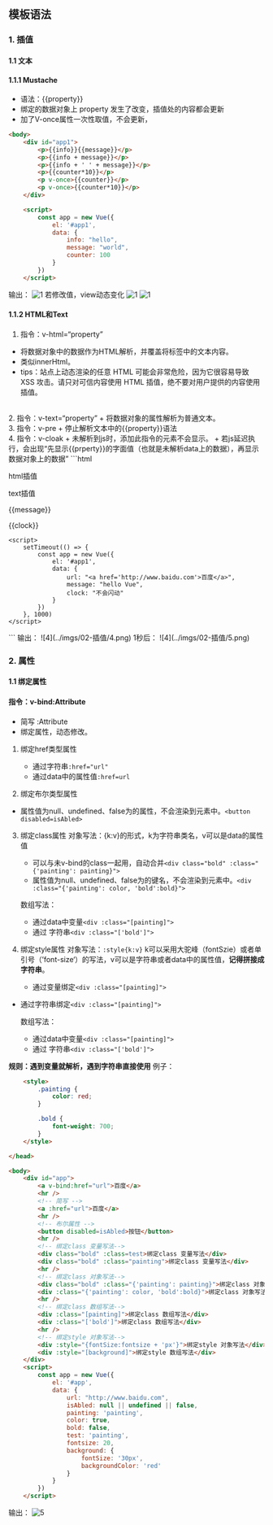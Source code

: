 ## 模板语法
### 1. 插值
#### 1.1 文本
#### 1.1.1 Mustache 
+ 语法：{{property}}
+ 绑定的数据对象上 property 发生了改变，插值处的内容都会更新
+ 加了V-once属性一次性取值，不会更新，
```html
<body>
	<div id="app1">
		<p>{{info}}{{message}}</p>
		<p>{{info + message}}</p>
		<p>{{info + ' ' + message}}</p>
		<p>{{counter*10}}</p>
		<p v-once>{{counter}}</p>
		<p v-once>{{counter*10}}</p>
	</div>

	<script>
		const app = new Vue({
			el: '#app1',
			data: {
				info: "hello",
				message: "world",
				counter: 100
			}
		})
	</script>
```
输出：
![1](../imgs/02-插值/1.png)
若修改值，view动态变化
![1](../imgs/02-插值/2.png)
![1](../imgs/02-插值/3.png)
<br />

#### 1.1.2  HTML和Text
1. 指令：v-html=“property”
+ 将数据对象中的数据作为HTML解析，并覆盖将标签中的文本内容。
+ 类似innerHtml。
+ tips：站点上动态渲染的任意 HTML 可能会非常危险，因为它很容易导致 XSS 攻击。请只对可信内容使用 HTML 插值，绝不要对用户提供的内容使用插值。
<br />
2. 指令：v-text=“property”
+ 将数据对象的属性解析为普通文本。
<br />
3. 指令：v-pre
+ 停止解析文本中的{{property}}语法
<br />
4. 指令：v-cloak
+ 未解析到js时，添加此指令的元素不会显示。
+ 若js延迟执行，会出现“先显示{{prperty}}的字面值（也就是未解析data上的数据），再显示数据对象上的数据”
```html
	<style>
		// 要写CSS的开头
		[v-cloak]{
			display: none;
		}
	</style>

<body>
	<div id="app1">
		<p v-html="url">html插值</p>
		<p v-html="message">text插值</p>
		<p v-pre>{{message}}</p>
		<p v-cloak>{{clock}}</p>
	</div>

	<script>
		setTimeout(() => {
			const app = new Vue({
				el: '#app1',
				data: {
					url: "<a href='http://www.baidu.com'>百度</a>",
					message: "hello Vue",
					clock: "不会闪动"
				}
			})
		}, 1000)
	</script>
</body>
```
输出：
![4](../imgs/02-插值/4.png)
1秒后：
![4](../imgs/02-插值/5.png)
<br />

### 2. 属性
#### 1.1 绑定属性
#### 指令：v-bind:Attribute
+ 简写 :Attribute
+ 绑定属性，动态修改。
1. 绑定href类型属性
   + 通过字符串```:href="url"```
   + 通过data中的属性值```:href=url```


2. 绑定布尔类型属性
   
+ 属性值为null、undefined、false为的属性，不会渲染到元素中。```<button disabled=isAbled>```
  

3. 绑定class属性
   对象写法：{k:v}的形式，k为字符串类名，v可以是data的属性值

   + 可以与未v-bind的class一起用，自动合并```<div class="bold" :class="{'painting': painting}">```
   + 属性值为null、undefined、false为的键名，不会渲染到元素中。```<div :class="{'painting': color, 'bold':bold}">```

   数组写法：
   + 通过data中变量```<div :class="[painting]">```
   + 通过 字符串```<div :class="['bold']">```


4. 绑定style属性
对象写法：```:style{k:v}``` k可以采用大驼峰（fontSzie）或者单引号（’font-size‘）的写法，v可以是字符串或者data中的属性值，**记得拼接成字符串**。
   
   + 通过变量绑定```<div :class="[painting]">```
+ 通过字符串绑定```<div :class="[painting]">```
   
   数组写法：
   + 通过data中变量```<div :class="[painting]">```
   + 通过 字符串```<div :class="['bold']">```

**规则：遇到变量就解析，遇到字符串直接使用**
例子：

```html
    <style>
        .painting {
            color: red;
        }

        .bold {
            font-weight: 700;
        }
    </style>

</head>

<body>
    <div id="app">
        <a v-bind:href="url">百度</a>
        <hr />
        <!-- 简写 -->
        <a :href="url">百度</a>
        <hr />
        <!-- 布尔属性 -->
        <button disabled=isAbled>按钮</button>
        <hr />
        <!-- 绑定class 变量写法-->
        <div class="bold" :class=test>绑定class 变量写法</div>
        <div class="bold" :class="painting">绑定class 变量写法</div>
        <hr />
        <!-- 绑定class 对象写法-->
        <div class="bold" :class="{'painting': painting}">绑定class 对象写法</div>
        <div :class="{'painting': color, 'bold':bold}">绑定class 对象写法</div>
        <hr />
        <!-- 绑定class 数组写法-->
        <div :class="[painting]">绑定class 数组写法</div>
        <div :class="['bold']">绑定class 数组写法</div>
        <hr />
        <!-- 绑定style 对象写法-->
        <div :style="{fontSize:fontsize + 'px'}">绑定style 对象写法</div>
        <div :style="[background]">绑定style 数组写法</div>
    </div>
    <script>
        const app = new Vue({
            el: '#app',
            data: {
                url: "http://www.baidu.com",
                isAbled: null || undefined || false,
                painting: 'painting',
                color: true,
                bold: false,
                test: 'painting',
                fontsize: 20,
                background: {
                    fontSize: '30px',
                    backgroundColor: 'red'
                }
            }
        })
    </script>
```
输出：
![5](../imgs/02-插值/6.png)